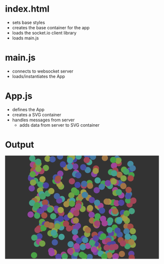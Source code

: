 # index.html
- sets base styles
- creates the base container for the app
- loads the socket.io client library
- loads main.js

# main.js
- connects to websocket server
- loads/instantiates the App

# App.js
- defines the App
- creates a SVG container
- handles messages from server
  - adds data from server to SVG container

# Output
![index screen capture](./index.png)
